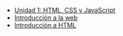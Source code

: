 - [Unidad 1: HTML, CSS y JavaScript](/1-html-css-js/index)
- [Introducción a la web](/1-html-css-js/0-intro-web)
- [Introducción a HTML](/1-html-css-js/1-intro-html)
